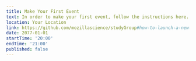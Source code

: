 ```yaml
---
title: Make Your First Event
text: In order to make your first event, follow the instructions here.
location: Your Location
link: https://github.com/mozillascience/studyGroup#how-to-launch-a-new-event
date: 2077-01-01
startTime: '20:00'
endTime: '21:00'
published: false
---
```

